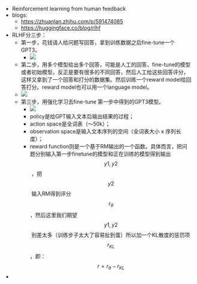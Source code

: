 - Reinforcement learning from human feedback
- blogs:
	- https://zhuanlan.zhihu.com/p/591474085
	- https://huggingface.co/blog/rlhf
- RLHF分三步：
	- 第一步，花钱请人给问题写回答，拿到训练数据之后fine-tune一个GPT3。
		- ![](https://pic3.zhimg.com/80/v2-fb3e3120c6d50ef09c7b2601a26241d2_720w.webp)
	- 第二步，用多个模型给出多个回答，可能是人工的回答，fine-tune的模型或者初始模型，反正是要有很多的不同回答，然后人工给这些回答评分，这样又拿到了一个回答和打分的数据集。然后训练一个reward model给回答打分。reward model也可以用一个language model。
	- ![](https://pic1.zhimg.com/80/v2-b22f4564d13c54cf27c80d90da622170_720w.webp)
	- 第三步，用强化学习去fine-tune 第一步中得到的GPT3模型。
		- ![](https://pic4.zhimg.com/80/v2-2a097d5661209c81476fdd87be89d95f_720w.webp)
		- policy是给GPT输入文本后输出结果的过程；
		- action space是全词表（～50k）；
		- observation space是输入文本序列的空间（全词表大小 x 序列长度）；
		- reward function则是一个基于RM输出的一个函数。具体而言，把问题分别输入第一步finetune的模型和正在训练的模型得到输出 $$y1, y2$$ ，把 $$y2$$ 输入RM得到评分 $$r_\theta$$，然后这里我们期望 $$y1, y2$$ 别差太多（训练步子太大了容易扯到蛋）所以加一个KL散度的惩罚项 $$r_{KL}$$，即： $$r=r_\theta-r_{KL}$$
-